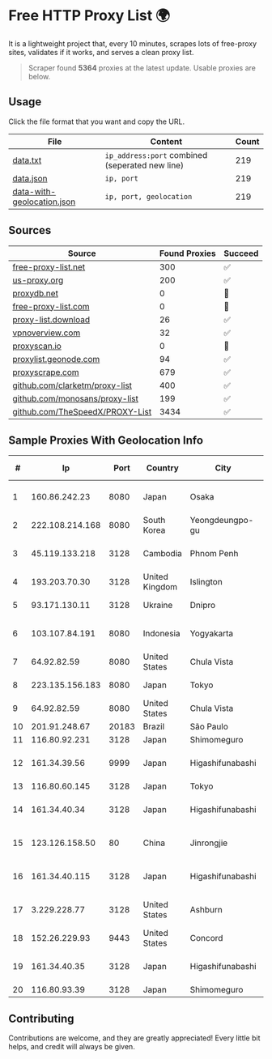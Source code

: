 
# Free HTTP Proxy List 🌍

It is a lightweight project that, every 10 minutes, scrapes lots of free-proxy sites, validates if it works, and serves a clean proxy list.


> Scraper found **5364** proxies at the latest update. Usable proxies are below.

## Usage

Click the file format that you want and copy the URL.


|File|Content|Count|
|----|-------|-----|
|[data.txt](https://raw.githubusercontent.com/themiralay/Proxy-List-World/master/data.txt)|`ip_address:port` combined (seperated new line)|219|
|[data.json](https://raw.githubusercontent.com/themiralay/Proxy-List-World/master/data.json)|`ip, port`|219|
|[data-with-geolocation.json](https://raw.githubusercontent.com/themiralay/Proxy-List-World/master/data-with-geolocation.json)|`ip, port, geolocation`|219|

## Sources

|Source|Found Proxies|Succeed|
|------|-------------|-------|
|[free-proxy-list.net](https://free-proxy-list.net)|300|✅|
|[us-proxy.org](https://www.us-proxy.org)|200|✅|
|[proxydb.net](http://proxydb.net)|0|🚫|
|[free-proxy-list.com](https://free-proxy-list.com/?page=&port=&type%5B%5D=http&type%5B%5D=https&up_time=0&search=Search)|0|🚫|
|[proxy-list.download](https://www.proxy-list.download/HTTP)|26|✅|
|[vpnoverview.com](https://vpnoverview.com/privacy/anonymous-browsing/free-proxy-servers)|32|✅|
|[proxyscan.io](https://www.proxyscan.io)|0|🚫|
|[proxylist.geonode.com](https://proxylist.geonode.com/api/proxy-list?limit=300&page=1&sort_by=lastChecked&sort_type=desc&protocols=http,https)|94|✅|
|[proxyscrape.com](https://api.proxyscrape.com/v2/?request=displayproxies&protocol=http&timeout=10000&country=all&ssl=all&anonymity=all)|679|✅|
|[github.com/clarketm/proxy-list](https://raw.githubusercontent.com/clarketm/proxy-list/master/proxy-list-raw.txt)|400|✅|
|[github.com/monosans/proxy-list](https://raw.githubusercontent.com/monosans/proxy-list/main/proxies/http.txt)|199|✅|
|[github.com/TheSpeedX/PROXY-List](https://raw.githubusercontent.com/TheSpeedX/PROXY-List/master/http.txt)|3434|✅|


## Sample Proxies With Geolocation Info

|#|Ip|Port|Country|City|Internet Service Provider|
|-|--|----|-------|----|-------------------------|
|1|160.86.242.23|8080|Japan|Osaka|Sony Network Communications Inc|
|2|222.108.214.168|8080|South Korea|Yeongdeungpo-gu|Korea Telecom|
|3|45.119.133.218|3128|Cambodia|Phnom Penh|VIETTEL (CAMBODIA) PTE., LTD|
|4|193.203.70.30|3128|United Kingdom|Islington|Sohonet Ripe|
|5|93.171.130.11|3128|Ukraine|Dnipro|Shaporenko Yuri Nikolaevich|
|6|103.107.84.191|8080|Indonesia|Yogyakarta|PT. Media Jaringan Indonesia|
|7|64.92.82.59|8080|United States|Chula Vista|Momentum Telecom, Inc.|
|8|223.135.156.183|8080|Japan|Tokyo|So-net Corporation|
|9|64.92.82.59|8080|United States|Chula Vista|Momentum Telecom, Inc.|
|10|201.91.248.67|20183|Brazil|São Paulo|Vivo|
|11|116.80.92.231|3128|Japan|Shimomeguro|InfoSphere|
|12|161.34.39.56|9999|Japan|Higashifunabashi|NTT PC Communications, Inc.|
|13|116.80.60.145|3128|Japan|Tokyo|InfoSphere|
|14|161.34.40.34|3128|Japan|Higashifunabashi|NTT PC Communications, Inc.|
|15|123.126.158.50|80|China|Jinrongjie|China Unicom Beijing Province Network|
|16|161.34.40.115|3128|Japan|Higashifunabashi|NTT PC Communications, Inc.|
|17|3.229.228.77|3128|United States|Ashburn|Amazon Technologies Inc.|
|18|152.26.229.93|9443|United States|Concord|MCNC|
|19|161.34.40.35|3128|Japan|Higashifunabashi|NTT PC Communications, Inc.|
|20|116.80.93.39|3128|Japan|Shimomeguro|InfoSphere|



## Contributing

Contributions are welcome, and they are greatly appreciated! Every
little bit helps, and credit will always be given.

